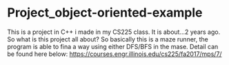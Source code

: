 # Project_object-oriented-example
This is a project in C++ i made in my CS225 class.
It is about...2 years ago.
So what is this project all about?
So basically this is a maze runner, the program is able to fina a way using either DFS/BFS in the mase.
Detail can be found here below: 
https://courses.engr.illinois.edu/cs225/fa2017/mps/7/
